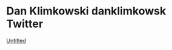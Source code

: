 # Dan Klimkowski danklimkowsk Twitter

[Untitled](hiiii%20testing%20from%20notion/sub%20page%20is%20this%20one%20of%20them/Dan%20Klimkowski%20danklimkowsk%20Twitter/Untitled%20Database.csv)


